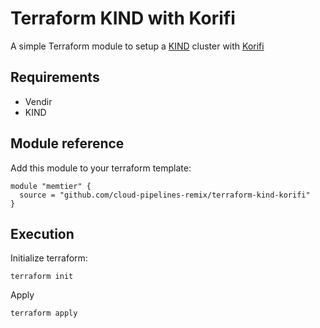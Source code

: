 # Terraform KIND with Korifi

A simple Terraform module to setup a [KIND](https://kind.sigs.k8s.io/) cluster with [Korifi](https://github.com/cloudfoundry/korifi)

## Requirements

- Vendir
- KIND


## Module reference
Add this module to your terraform template:

```
module "memtier" {
  source = "github.com/cloud-pipelines-remix/terraform-kind-korifi"
}
```

## Execution
Initialize terraform:
```
terraform init
```

Apply
```
terraform apply
```
